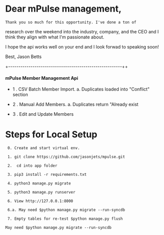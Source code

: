 # Dear mPulse management,

    Thank you so much for this opportunity. I've done a ton of
research over the weekend into the industry, company, and the CEO
and I think they align with what I'm passionate about.

I hope the api works well on your end and I look forwad to speaking soon!

Best,
Jason Betts
    
+--------------------------------------------------------++

#### mPulse Member Management Api
- 1 . CSV Batch Member Import. 
    a. Duplicates loaded into "Conflict" section

- 2 . Manual Add Members. 
    a. Duplicates return "Already exist
- 3 . Edit and Update Members


# Steps for Local Setup
``` 
 0. Create and start virtual env.

 1. git clone https://github.com/jasonjets/mpulse.git

 2.  cd into app folder

 3. pip3 install -r requirements.txt

 4. python3 manage.py migrate

 5. python3 manage.py runserver

 6. View http://127.0.0.1:8000

 6.a. May need $python manage.py migrate --run-syncdb

 7. Empty tables for re-test $python manage.py flush

May need $python manage.py migrate --run-syncdb

```
